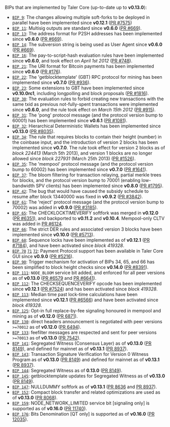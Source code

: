 BIPs that are implemented by Taler Core (up-to-date up to **v0.13.0**):

* [`BIP 9`](https://github.com/taler-project/bips/blob/master/bip-0009.mediawiki): The changes allowing multiple soft-forks to be deployed in parallel have been implemented since **v0.12.1**  ([PR #7575](https://github.com/taler-project/bitcoin/pull/7575))
* [`BIP 11`](https://github.com/taler-project/bips/blob/master/bip-0011.mediawiki): Multisig outputs are standard since **v0.6.0** ([PR #669](https://github.com/taler-project/bitcoin/pull/669)).
* [`BIP 13`](https://github.com/taler-project/bips/blob/master/bip-0013.mediawiki): The address format for P2SH addresses has been implemented since **v0.6.0** ([PR #669](https://github.com/taler-project/bitcoin/pull/669)).
* [`BIP 14`](https://github.com/taler-project/bips/blob/master/bip-0014.mediawiki): The subversion string is being used as User Agent since **v0.6.0** ([PR #669](https://github.com/taler-project/bitcoin/pull/669)).
* [`BIP 16`](https://github.com/taler-project/bips/blob/master/bip-0016.mediawiki): The pay-to-script-hash evaluation rules have been implemented since **v0.6.0**, and took effect on *April 1st 2012* ([PR #748](https://github.com/taler-project/bitcoin/pull/748)).
* [`BIP 21`](https://github.com/taler-project/bips/blob/master/bip-0021.mediawiki): The URI format for Bitcoin payments has been implemented since **v0.6.0** ([PR #176](https://github.com/taler-project/bitcoin/pull/176)).
* [`BIP 22`](https://github.com/taler-project/bips/blob/master/bip-0022.mediawiki): The 'getblocktemplate' (GBT) RPC protocol for mining has been implemented since **v0.7.0** ([PR #936](https://github.com/taler-project/bitcoin/pull/936)).
* [`BIP 23`](https://github.com/taler-project/bips/blob/master/bip-0023.mediawiki): Some extensions to GBT have been implemented since **v0.10.0rc1**, including longpolling and block proposals ([PR #1816](https://github.com/taler-project/bitcoin/pull/1816)).
* [`BIP 30`](https://github.com/taler-project/bips/blob/master/bip-0030.mediawiki): The evaluation rules to forbid creating new transactions with the same txid as previous not-fully-spent transactions were implemented since **v0.6.0**, and the rule took effect on *March 15th 2012* ([PR #915](https://github.com/taler-project/bitcoin/pull/915)).
* [`BIP 31`](https://github.com/taler-project/bips/blob/master/bip-0031.mediawiki): The 'pong' protocol message (and the protocol version bump to 60001) has been implemented since **v0.6.1** ([PR #1081](https://github.com/taler-project/bitcoin/pull/1081)).
* [`BIP 32`](https://github.com/taler-project/bips/blob/master/bip-0032.mediawiki): Hierarchical Deterministic Wallets has been implemented since **v0.13.0** ([PR #8035](https://github.com/taler-project/bitcoin/pull/8035)).
* [`BIP 34`](https://github.com/taler-project/bips/blob/master/bip-0034.mediawiki): The rule that requires blocks to contain their height (number) in the coinbase input, and the introduction of version 2 blocks has been implemented since **v0.7.0**. The rule took effect for version 2 blocks as of *block 224413* (March 5th 2013), and version 1 blocks are no longer allowed since *block 227931* (March 25th 2013) ([PR #1526](https://github.com/taler-project/bitcoin/pull/1526)).
* [`BIP 35`](https://github.com/taler-project/bips/blob/master/bip-0035.mediawiki): The 'mempool' protocol message (and the protocol version bump to 60002) has been implemented since **v0.7.0** ([PR #1641](https://github.com/taler-project/bitcoin/pull/1641)).
* [`BIP 37`](https://github.com/taler-project/bips/blob/master/bip-0037.mediawiki): The bloom filtering for transaction relaying, partial merkle trees for blocks, and the protocol version bump to 70001 (enabling low-bandwidth SPV clients) has been implemented since **v0.8.0** ([PR #1795](https://github.com/taler-project/bitcoin/pull/1795)).
* [`BIP 42`](https://github.com/taler-project/bips/blob/master/bip-0042.mediawiki): The bug that would have caused the subsidy schedule to resume after block 13440000 was fixed in **v0.9.2** ([PR #3842](https://github.com/taler-project/bitcoin/pull/3842)).
* [`BIP 61`](https://github.com/taler-project/bips/blob/master/bip-0061.mediawiki): The 'reject' protocol message (and the protocol version bump to 70002) was added in **v0.9.0** ([PR #3185](https://github.com/taler-project/bitcoin/pull/3185)).
* [`BIP 65`](https://github.com/taler-project/bips/blob/master/bip-0065.mediawiki): The CHECKLOCKTIMEVERIFY softfork was merged in **v0.12.0** ([PR #6351](https://github.com/taler-project/bitcoin/pull/6351)), and backported to **v0.11.2** and **v0.10.4**. Mempool-only CLTV was added in [PR #6124](https://github.com/taler-project/bitcoin/pull/6124).
* [`BIP 66`](https://github.com/taler-project/bips/blob/master/bip-0066.mediawiki): The strict DER rules and associated version 3 blocks have been implemented since **v0.10.0** ([PR #5713](https://github.com/taler-project/bitcoin/pull/5713)).
* [`BIP 68`](https://github.com/taler-project/bips/blob/master/bip-0068.mediawiki): Sequence locks have been implemented as of **v0.12.1**  ([PR #7184](https://github.com/taler-project/bitcoin/pull/7184)), and have been activated since *block 419328*.
* [`BIP 70`](https://github.com/taler-project/bips/blob/master/bip-0070.mediawiki) [`71`](https://github.com/taler-project/bips/blob/master/bip-0071.mediawiki) [`72`](https://github.com/taler-project/bips/blob/master/bip-0072.mediawiki): Payment Protocol support has been available in Taler Core GUI since **v0.9.0** ([PR #5216](https://github.com/taler-project/bitcoin/pull/5216)).
* [`BIP 90`](https://github.com/taler-project/bips/blob/master/bip-0090.mediawiki): Trigger mechanism for activation of BIPs 34, 65, and 66 has been simplified to block height checks since **v0.14.0** ([PR #8391](https://github.com/taler-project/bitcoin/pull/8391)).
* [`BIP 111`](https://github.com/taler-project/bips/blob/master/bip-0111.mediawiki): `NODE_BLOOM` service bit added, and enforced for all peer versions as of **v0.13.0** ([PR #6579](https://github.com/taler-project/bitcoin/pull/6579) and [PR #6641](https://github.com/taler-project/bitcoin/pull/6641)).
* [`BIP 112`](https://github.com/taler-project/bips/blob/master/bip-0112.mediawiki): The CHECKSEQUENCEVERIFY opcode has been implemented since **v0.12.1** ([PR #7524](https://github.com/taler-project/bitcoin/pull/7524)) and has been activated since *block 419328*.
* [`BIP 113`](https://github.com/taler-project/bips/blob/master/bip-0113.mediawiki): Median time past lock-time calculations have been implemented since **v0.12.1** ([PR #6566](https://github.com/taler-project/bitcoin/pull/6566)) and have been activated since *block 419328*.
* [`BIP 125`](https://github.com/taler-project/bips/blob/master/bip-0125.mediawiki): Opt-in full replace-by-fee signaling honoured in mempool and mining as of **v0.12.0** ([PR 6871](https://github.com/taler-project/bitcoin/pull/6871)).
* [`BIP 130`](https://github.com/taler-project/bips/blob/master/bip-0130.mediawiki): direct headers announcement is negotiated with peer versions `>=70012` as of **v0.12.0** ([PR 6494](https://github.com/taler-project/bitcoin/pull/6494)).
* [`BIP 133`](https://github.com/taler-project/bips/blob/master/bip-0133.mediawiki): feefilter messages are respected and sent for peer versions `>=70013` as of **v0.13.0** ([PR 7542](https://github.com/taler-project/bitcoin/pull/7542)).
* [`BIP 141`](https://github.com/taler-project/bips/blob/master/bip-0141.mediawiki): Segregated Witness (Consensus Layer) as of **v0.13.0** ([PR 8149](https://github.com/taler-project/bitcoin/pull/8149)), and defined for mainnet as of **v0.13.1** ([PR 8937](https://github.com/taler-project/bitcoin/pull/8937)).
* [`BIP 143`](https://github.com/taler-project/bips/blob/master/bip-0143.mediawiki): Transaction Signature Verification for Version 0 Witness Program as of **v0.13.0** ([PR 8149](https://github.com/taler-project/bitcoin/pull/8149)) and defined for mainnet as of **v0.13.1** ([PR 8937](https://github.com/taler-project/bitcoin/pull/8937)).
* [`BIP 144`](https://github.com/taler-project/bips/blob/master/bip-0144.mediawiki): Segregated Witness as of **0.13.0** ([PR 8149](https://github.com/taler-project/bitcoin/pull/8149)).
* [`BIP 145`](https://github.com/taler-project/bips/blob/master/bip-0145.mediawiki): getblocktemplate updates for Segregated Witness as of **v0.13.0** ([PR 8149](https://github.com/taler-project/bitcoin/pull/8149)).
* [`BIP 147`](https://github.com/taler-project/bips/blob/master/bip-0147.mediawiki): NULLDUMMY softfork as of **v0.13.1** ([PR 8636](https://github.com/taler-project/bitcoin/pull/8636) and [PR 8937](https://github.com/taler-project/bitcoin/pull/8937)).
* [`BIP 152`](https://github.com/taler-project/bips/blob/master/bip-0152.mediawiki): Compact block transfer and related optimizations are used as of **v0.13.0** ([PR 8068](https://github.com/taler-project/bitcoin/pull/8068)).
* [`BIP 159`](https://github.com/taler-project/bips/blob/master/bip-0159.mediawiki): NODE_NETWORK_LIMITED service bit [signaling only] is supported as of **v0.16.0** ([PR 11740](https://github.com/taler-project/bitcoin/pull/11740)).
* [`BIP 176`](https://github.com/taler-project/bips/blob/master/bip-0176.mediawiki): Bits Denomination [QT only] is supported as of **v0.16.0** ([PR 12035](https://github.com/taler-project/bitcoin/pull/12035)).
